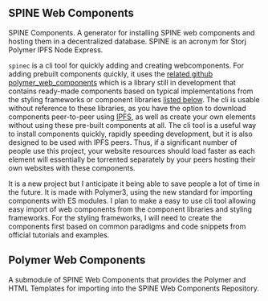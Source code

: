 
## <a name="summary"></a> SPINE Web Components

SPINE Components. A generator for installing SPINE web components and hosting them in a decentralized database. SPINE is an acronym for Storj Polymer IPFS Node Express.

`spinec` is a cli tool for quickly adding and creating webcomponents. For adding prebuilt components quickly, it uses the [related github polymer_web_components](https://github.com/musicsmithnz/polymer_web_components) which is a library still in development that contains ready-made components based on typical implementations from the styling frameworks or component libraries [listed below](#libraries). The cli is usable without reference to these libraries, as you have the option to download components peer-to-peer using [IPFS](https://ipfs.io), as well as create your own elements without using these pre-built components at all. The cli tool is a useful way to install components quickly, rapidly speeding development, but it is also designed to be used with IPFS peers. Thus, if a significant number of people use this project, your website resources should load faster as each element will essentially be torrented separately by your peers hosting their own websites with these components.

It is a new project but I anticipate it being able to save people a lot of time in the future. It is made with Polymer3, using the new standard for importing components with ES modules. I plan to make a easy to use cli tool allowing easy import of web components from the component libraries and styling frameworks. For the styling frameworks, I will need to create the components first based on common paradigms and code snippets from official tutorials and examples. 

## <a name="polymer_web_components"></a> Polymer Web Components

A submodule of SPINE Web Components that provides the Polymer and HTML Templates for importing into the SPINE Web Components Repository.
